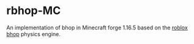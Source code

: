 # rbhop-MC
An implementation of bhop in Minecraft forge 1.16.5 based on the [roblox bhop](https://www.roblox.com/games/5315046213) physics engine.
